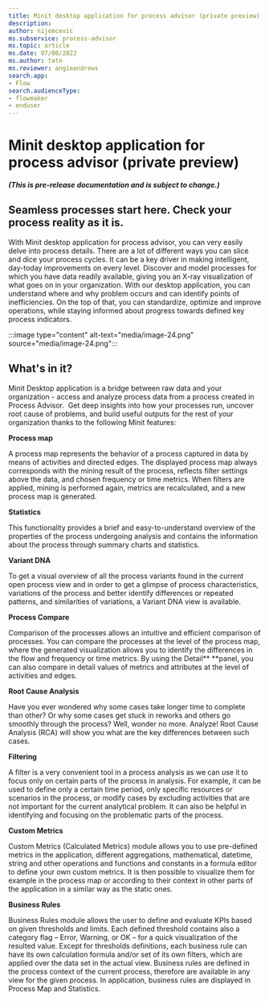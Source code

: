 ```yaml
---
title: Minit desktop application for process advisor (private preview)
description:
author: nijemcevic
ms.subservice: process-advisor
ms.topic: article
ms.date: 07/08/2022
ms.author: tatn
ms.reviewer: angieandrews
search.app:
- Flow
search.audienceType:
- flowmaker
- enduser
---
```


# Minit desktop application for process advisor (private preview)

***(This is pre-release documentation and is subject to change.)***

## Seamless processes start here. Check your process reality as it is.

With Minit desktop application for process advisor, you can very easily delve into process details. There are a lot of different ways you can slice and dice your process cycles. It can be a key driver in making intelligent, day-today improvements on every level. Discover and model processes for which you have data readily available, giving you an X-ray visualization of what goes on in your organization. With our desktop application, you can understand where and why problem occurs and can identify points of inefficiencies. On the top of that, you can standardize, optimize and improve operations, while staying informed about progress towards defined key process indicators.

:::image type="content" alt-text="media/image-24.png" source="media/image-24.png":::



## What's in it?

Minit Desktop application is a bridge between raw data and your organization - access and analyze process data from a process created in Process Advisor.  Get deep insights into how your processes run, uncover root cause of problems, and build useful outputs for the rest of your organization thanks to the following Minit features:

**Process map**

A process map represents the behavior of a process captured in data by means of activities and directed edges. The displayed process map always corresponds with the mining result of the process, reflects filter settings above the data, and chosen frequency or time metrics. When filters are applied, mining is performed again, metrics are recalculated, and a new process map is generated.

**Statistics**

This functionality provides a brief and easy-to-understand overview of the properties of the process undergoing analysis and contains the information about the process through summary charts and statistics.

**Variant DNA**

To get a visual overview of all the process variants found in the current open process view and in order to get a glimpse of process characteristics, variations of the process and better identify differences or repeated patterns, and similarities of variations, a Variant DNA view is available.

**Process Compare**

Comparison of the processes allows an intuitive and efficient comparison of processes. You can compare the processes at the level of the process map, where the generated visualization allows you to identify the differences in the flow and frequency or time metrics. By using the Detail** **panel, you can also compare in detail values of metrics and attributes at the level of activities and edges.

**Root Cause Analysis**

Have you ever wondered why some cases take longer time to complete than other? Or why some cases get stuck in reworks and others go smoothly through the process?
Well, wonder no more. Analyze!
Root Cause Analysis (RCA) will show you what are the key differences between such cases.

**Filtering**

A filter is a very convenient tool in a process analysis as we can use it to focus only on certain parts of the process in analysis. For example, it can be used to define only a certain time period, only specific resources or scenarios in the process, or modify cases by excluding activities that are not important for the current analytical problem. It can also be helpful in identifying and focusing on the problematic parts of the process.

**Custom Metrics**

Custom Metrics (Calculated Metrics) module allows you to use pre-defined metrics in the application, different aggregations, mathematical, datetime, string and other operations and functions and constants in a formula editor to define your own custom metrics. It is then possible to visualize them for example in the process map or according to their context in other parts of the application in a similar way as the static ones.

**Business Rules**

Business Rules module allows the user to define and evaluate KPIs based on given thresholds and limits. Each defined threshold contains also a category flag – Error, Warning, or OK – for a quick visualization of the resulted value. Except for thresholds definitions, each business rule can have its own calculation formula and/or set of its own filters, which are applied over the data set in the actual view. Business rules are defined in the process context of the current process, therefore are available in any view for the given process. In application, business rules are displayed in Process Map and Statistics.





